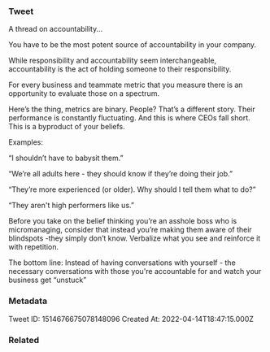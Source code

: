 ### Tweet
A thread on accountability...

You have to be the most potent source of accountability in your company.

While responsibility and accountability seem interchangeable, accountability is the act of holding someone to their responsibility.

For every business and teammate metric that you measure there is an opportunity to evaluate those on a spectrum.

Here’s the thing, metrics are binary. People? That’s a different story. Their performance is constantly fluctuating. And this is where CEOs fall short. This is a byproduct of your beliefs.

Examples:

“I shouldn’t have to babysit them.”

“We’re all adults here - they should know if they’re doing their job.”

“They’re more experienced (or older). Why should I tell them what to do?”

“They aren't high performers like us.”

Before you take on the belief thinking you’re an asshole boss who is micromanaging, consider that instead you’re making them aware of their blindspots -they simply don’t know. Verbalize what you see and reinforce it with repetition.

The bottom line: Instead of having conversations with yourself - the necessary conversations with those you're accountable for and watch your business get “unstuck”

### Metadata
Tweet ID: 1514676675078148096
Created At: 2022-04-14T18:47:15.000Z

### Related

